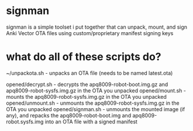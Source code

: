 # signman
signman is a simple toolset i put together that can unpack, mount, and sign Anki Vector OTA files using custom/proprietary manifest signing keys

# what do all of these scripts do?
~/unpackota.sh - unpacks an OTA file (needs to be named latest.ota)

opened/decrypt.sh - decrypts the apq8009-robot-boot.img.gz and apq8009-robot-sysfs.img.gz in the OTA you unpacked
opened/mount.sh - mounts the apq8009-robot-sysfs.img.gz in the OTA you unpacked
opened/unmount.sh - unmounts the apq8009-robot-sysfs.img.gz in the OTA you unpacked
opened/signman.sh - unmounts the mounted image (if any), and repacks the apq8009-robot-boot.img and apq8009-robot.sysfs.img into an OTA file with a signed manifest
